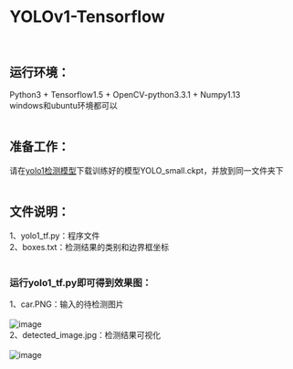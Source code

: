 # YOLOv1-Tensorflow<br><br>
## 运行环境：<br>
Python3 + Tensorflow1.5 + OpenCV-python3.3.1 + Numpy1.13<br>
windows和ubuntu环境都可以<br><br>
## 准备工作：<br>
请在[yolo1检测模型](https://pan.baidu.com/s/1mhE0WL6errno=0&errmsg=Auth%20Login%20Sucess&&bduss=&ssnerror=0&traceid=)下载训练好的模型YOLO_small.ckpt，并放到同一文件夹下<br><br>
## 文件说明：<br>
1、yolo1_tf.py：程序文件<br>
2、boxes.txt：检测结果的类别和边界框坐标<br><br>
### 运行yolo1_tf.py即可得到效果图：<br>
1、car.PNG：输入的待检测图片<br><br>
![image](https://github.com/Cola-Chen/YOLOv1-Tensorflow/blob/master/car.PNG)<br>
2、detected_image.jpg：检测结果可视化<br><br>
![image](https://github.com/Cola-Chen/YOLOv1-Tensorflow/blob/master/detected_image.jpg)<br>

